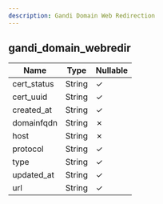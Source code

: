 ```yaml
---
description: Gandi Domain Web Redirection
---
```

gandi_domain_webredir
---------------------

| **Name**    | **Type** | **Nullable** |
| ----------- | -------- | ------------ |
| cert_status | String   | &check;      |
| cert_uuid   | String   | &check;      |
| created_at  | String   | &check;      |
| domainfqdn  | String   | &cross;      |
| host        | String   | &cross;      |
| protocol    | String   | &check;      |
| type        | String   | &check;      |
| updated_at  | String   | &check;      |
| url         | String   | &check;      |
